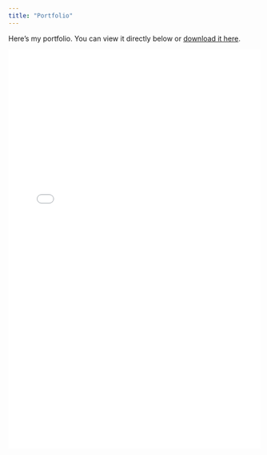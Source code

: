 ```yaml
---
title: "Portfolio"
---
```



Here’s my portfolio. You can view it directly below or [download it here](https://godsbattle.net/images/CVPortfolio.pdf).

<iframe 
    src="/images/CVPortfolio.pdf" 
    width="100%" 
    height="800px" 
    style="border: none;">
</iframe>
